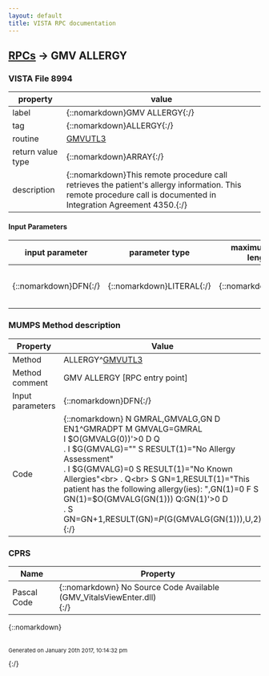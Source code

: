 ```yaml
---
layout: default
title: VISTA RPC documentation
---
```




## [RPCs](TableOfContent.md) &#8594; GMV ALLERGY 



### VISTA File 8994 


 property | value 
--- | --- 
 label | {::nomarkdown}GMV ALLERGY{:/}
 tag | {::nomarkdown}ALLERGY{:/}
 routine | [GMVUTL3](http://code.osehra.org/dox/Routine_GMVUTL3_source.html)
 return value type | {::nomarkdown}ARRAY{:/}
 description | {::nomarkdown}This remote procedure call retrieves the patient's allergy information. This remote procedure call is documented in Integration Agreement 4350.{:/}

#### Input Parameters

| input parameter | parameter type | maximum data length | required | description | 
| --- | --- | --- | --- | --- | 
| {::nomarkdown}DFN{:/} | {::nomarkdown}LITERAL{:/} | {::nomarkdown}30{:/} | {::nomarkdown}true{:/} | {::nomarkdown}DFN is a pointer to the PATIENT file (#2).{:/} | 


### MUMPS Method description

 Property | Value 
 --- | --- 
 Method | ALLERGY^[GMVUTL3](http://code.osehra.org/dox/Routine_GMVUTL3_source.html)
 Method comment | GMV ALLERGY [RPC entry point]
 Input parameters | {::nomarkdown}DFN{:/}
 Code | {::nomarkdown}  N GMRAL,GMVALG,GN D EN1^GMRADPT M GMVALG=GMRAL<br> I $O(GMVALG(0))'>0 D  Q<br> . I $G(GMVALG)="" S RESULT(1)="No Allergy Assessment"<br> . I $G(GMVALG)=0 S RESULT(1)="No Known Allergies"<br> . Q<br> S GN=1,RESULT(1)="This patient has the following allergy(ies): ",GN(1)=0 F  S GN(1)=$O(GMVALG(GN(1))) Q:GN(1)'>0  D<br> . S GN=GN+1,RESULT(GN)=$P($G(GMVALG(GN(1))),U,2)<br>{:/}


### CPRS

 Name | Property 
 --- | --- 
 Pascal Code | {::nomarkdown} No Source Code Available (GMV_VitalsViewEnter.dll)  <br/>{:/}

{::nomarkdown} <br/><br/><p style="font-size: 11px">Generated on January 20th 2017, 10:14:32 pm</p>{:/}